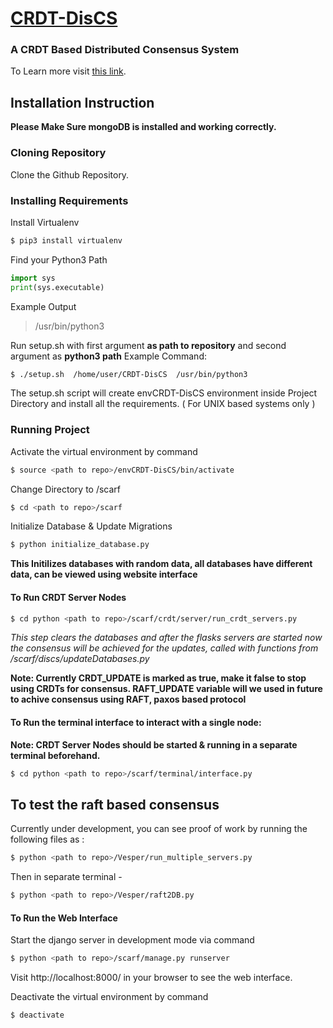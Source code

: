# [CRDT-DisCS](https://github.com/ayush1120/CRDT-DisCS)
### A CRDT Based Distributed Consensus System
To Learn more visit [this link](https://docs.google.com/document/d/1VCTHx3wVX6Us8y8xRrRbpZXsHLyIKg_P1zGGLV11iZw).

## Installation Instruction
**Please Make Sure mongoDB is installed and working correctly.**
### Cloning Repository 
Clone the Github Repository.

### Installing Requirements
Install Virtualenv
```sh
$ pip3 install virtualenv
```
Find your Python3 Path 
```python
import sys
print(sys.executable)
```
Example Output
> /usr/bin/python3

Run setup.sh with first argument **as path to repository** and second argument as **python3 path**
Example Command:
```sh
$ ./setup.sh  /home/user/CRDT-DisCS  /usr/bin/python3 
```
The setup.sh script will create envCRDT-DisCS environment inside Project Directory and install all the requirements. ( For UNIX based systems only )

### Running Project
Activate the virtual environment by command
```sh
$ source <path to repo>/envCRDT-DisCS/bin/activate
```
Change Directory to <repository>/scarf
```sh
$ cd <path to repo>/scarf
```

Initialize Database & Update Migrations
```sh
$ python initialize_database.py
```
**This Initilizes databases with random data, all databases have different data, can be viewed using website interface**

#### To Run CRDT Server Nodes
```sh
$ cd python <path to repo>/scarf/crdt/server/run_crdt_servers.py
```
*This step clears the databases and after the flasks servers are started now the consensus will be achieved for the updates, called with functions from <ProjectDIR>/scarf/discs/updateDatabases.py*

**Note: Currently CRDT_UPDATE is marked as true, make it false to stop using CRDTs for consensus. RAFT_UPDATE variable will we used in future to achive consensus using RAFT, paxos based protocol**

#### To Run the terminal interface to interact with a single node:
**Note: CRDT Server Nodes should be started & running in a separate terminal beforehand.**
```sh
$ cd python <path to repo>/scarf/terminal/interface.py
```

## To test the raft based consensus
Currently under development, you can see proof of work by running the following files as :
```sh
$ python <path to repo>/Vesper/run_multiple_servers.py
```
Then in separate terminal - 
```sh
$ python <path to repo>/Vesper/raft2DB.py 
```

#### To Run the Web Interface

Start the django server in development mode via command
```sh
$ python <path to repo>/scarf/manage.py runserver
```
Visit http://localhost:8000/ in your browser to see the web interface. 

Deactivate the virtual environment by command
```sh
$ deactivate
```
